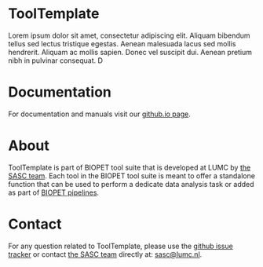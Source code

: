 # ToolTemplate

Lorem ipsum dolor sit amet, consectetur adipiscing elit.
Aliquam bibendum tellus sed lectus tristique egestas.
Aenean malesuada lacus sed mollis hendrerit. Aliquam ac mollis sapien.
Donec vel suscipit dui. Aenean pretium nibh in pulvinar consequat.
D

# Documentation

For documentation and manuals visit our [github.io page](https://biopet.github.io/tool-template).

# About


ToolTemplate is part of BIOPET tool suite that is developed at LUMC by [the SASC team](http://sasc.lumc.nl/).
Each tool in the BIOPET tool suite is meant to offer a standalone function that can be used to perform a
dedicate data analysis task or added as part of [BIOPET pipelines](http://biopet-docs.readthedocs.io/en/latest/).
    

# Contact


<p>
  <!-- Obscure e-mail address for spammers -->
For any question related to ToolTemplate, please use the
<a href='https://github.com/biopet/tool-template/issues'>github issue tracker</a>
or contact
  <a href='http://sasc.lumc.nl/'>the SASC team</a> directly at: <a href='&#109;&#97;&#105;&#108;&#116;&#111;&#58;
 &#115;&#97;&#115;&#99;&#64;&#108;&#117;&#109;&#99;&#46;&#110;&#108;'>
  &#115;&#97;&#115;&#99;&#64;&#108;&#117;&#109;&#99;&#46;&#110;&#108;</a>.
</p>

     

